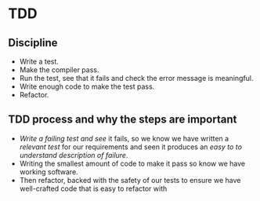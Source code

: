 # TDD

## Discipline
* Write a test.
* Make the compiler pass.
* Run the test, see that it fails and check the error message is meaningful.
* Write enough code to make the test pass.
* Refactor.

## TDD process and why the steps are important
* _Write a failing test and see_ it fails, so we know we have
written a _relevant test_ for our requirements and seen it produces an _easy to 
to understand description of failure_.
*  Writing the smallest amount of code to make it pass so know we have working
software.
* Then refactor, backed with the safety of our tests to ensure 
we have well-crafted code that is easy to refactor with